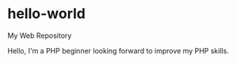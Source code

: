 # hello-world
My Web Repository

Hello,
I'm a PHP beginner looking forward to improve my PHP skills.
